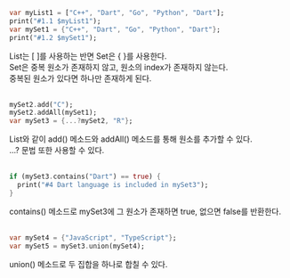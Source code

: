 ```dart
var myList1 = ["C++", "Dart", "Go", "Python", "Dart"];
print("#1.1 $myList1");
var mySet1 = {"C++", "Dart", "Go", "Python", "Dart"};
print("#1.2 $mySet1");
```
List는 \[ \]를 사용하는 반면 Set은 { }를 사용한다.  
Set은 중복 원소가 존재하지 않고, 원소의 index가 존재하지 않는다.  
중복된 원소가 있다면 하나만 존재하게 된다.<br><br>

```dart
mySet2.add("C");
mySet2.addAll(mySet1);
var mySet3 = {...?mySet2, "R"};
```
List와 같이 add() 메소드와 addAll() 메소드를 통해 원소를 추가할 수 있다.  
...? 문법 또한 사용할 수 있다.<br><br>

```dart
if (mySet3.contains("Dart") == true) {
  print("#4 Dart language is included in mySet3");
}
```
contains() 메소드로 mySet3에 그 원소가 존재하면 true, 없으면 false를 반환한다.<br><br>

```dart
var mySet4 = {"JavaScript", "TypeScript"};
var mySet5 = mySet3.union(mySet4);
```
union() 메소드로 두 집합을 하나로 합칠 수 있다.
